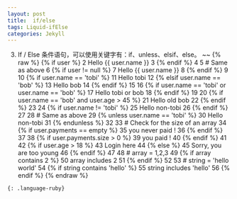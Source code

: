 ```yaml
---
layout: post
title:  if/else
tags: Liquid-ifElse
categories: Jekyll
---
```


3. If / Else
条件语句，可以使用关键字有：if、unless、elsif、else。
~~
{% raw %}
{% if user %}
 2   Hello {{ user.name }}
 3 {% endif %}
 4 
 5 # Same as above
 6 {% if user != null %}
 7   Hello {{ user.name }}
 8 {% endif %}
 9 
10 {% if user.name == 'tobi' %}
11   Hello tobi
12 {% elsif user.name == 'bob' %}
13   Hello bob
14 {% endif %}
15 
16 {% if user.name == 'tobi' or user.name == 'bob' %}
17   Hello tobi or bob
18 {% endif %}
19 
20 {% if user.name == 'bob' and user.age > 45 %}
21   Hello old bob
22 {% endif %}
23 
24 {% if user.name != 'tobi' %}
25   Hello non-tobi
26 {% endif %}
27 
28 # Same as above
29 {% unless user.name == 'tobi' %}
30   Hello non-tobi
31 {% endunless %}
32 
33 # Check for the size of an array
34 {% if user.payments == empty %}
35    you never paid !
36 {% endif %}
37 
38 {% if user.payments.size > 0  %}
39    you paid !
40 {% endif %}
41 
42 {% if user.age > 18 %}
43    Login here
44 {% else %}
45    Sorry, you are too young
46 {% endif %}
47 
48 # array = 1,2,3
49 {% if array contains 2 %}
50    array includes 2
51 {% endif %}
52 
53 # string = 'hello world'
54 {% if string contains 'hello' %}
55    string includes 'hello'
56 {% endif %}
{% endraw %}
~~~
{: .language-ruby}